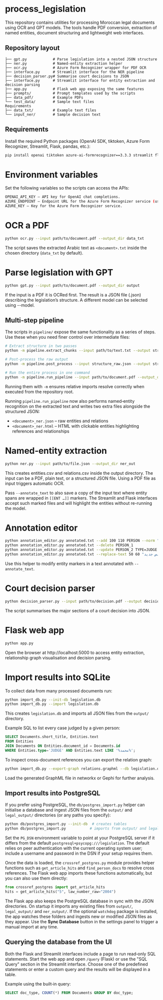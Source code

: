 # process_legislation

This repository contains utilities for processing Moroccan legal documents using OCR and GPT models. The tools handle PDF conversion, extraction of named entities, document structuring and lightweight web interfaces.

## Repository layout
```
├── gpt.py            # Parse legislation into a nested JSON structure
├── ner.py            # Named‑entity extraction helper
├── ocr.py            # Azure Form Recognizer wrapper for PDF OCR
├── interface.py      # Streamlit interface for the NER pipeline
├── decision_parser.py# Summarise court decisions to JSON
├── interface.py      # Streamlit interface for entity extraction and decision parsing
├── app.py            # Flask web app exposing the same features
├── prompts/          # Prompt templates used by the scripts
├── data_pdf/         # Example PDFs
└── test_data/        # Sample text files
Requirements
├── data_txt/         # Example text files
└── input_ner/        # Sample decision text
```
## Requirements

Install the required Python packages (OpenAI SDK, tiktoken, Azure Form Recognizer, Streamlit, Flask, pandas, etc.):

```bash
pip install openai tiktoken azure-ai-formrecognizer==3.3.3 streamlit flask pandas
```

# Environment variables

Set the following variables so the scripts can access the APIs:
```bash
OPENAI_API_KEY – API key for OpenAI chat completions.
AZURE_ENDPOINT – Endpoint URL for the Azure Form Recognizer service (used by ocr.py).
AZURE_KEY – Key for the Azure Form Recognizer service.
```
# OCR a PDF
```bash
python ocr.py --input path/to/document.pdf --output_dir data_txt
```
The script saves the extracted Arabic text as `<document>.txt` inside the chosen
directory (`data_txt` by default).

# Parse legislation with GPT
```bash
python gpt.py --input path/to/document.pdf --output_dir output
```
If the input is a PDF it is OCRed first. The result is a JSON file (<document>.json) describing the legislation’s structure. A different model can be selected using --model.

## Multi-step pipeline
The scripts in `pipeline/` expose the same functionality as a series of steps. Use these when you need finer control over intermediate files:

```bash
# Extract structure in two passes
python -m pipeline.extract_chunks --input path/to/text.txt --output structure_raw.json --model gpt-4o

# Post-process the raw output
python -m pipeline.post_process --input structure_raw.json --output structure_final.json

# Run the entire process in one command
python -m pipeline.run_pipeline --input path/to/document.pdf --output_dir output
```
Running them with `-m` ensures relative imports resolve correctly when executed from the repository root.

Running `pipeline.run_pipeline` now also performs named‑entity recognition on
the extracted text and writes two extra files alongside the structured JSON:

* `<document>_ner.json` – raw entities and relations
* `<document>_ner.html` – HTML with clickable entities highlighting references
  and relationships

# Named‑entity extraction
```bash
python ner.py --input path/to/file.json --output_dir ner_out
```
This creates entities.csv and relations.csv inside the output directory. The
input can be a PDF, plain text, or a structured JSON file. Using a PDF file as
input triggers automatic OCR.

Pass `--annotate_text` to also save a copy of the input text where entity spans
are wrapped in `[[ENT …]]` markers. The Streamlit and Flask interfaces accept
such marked files and will highlight the entities without re-running the model.

# Annotation editor
```bash
python annotation_editor.py annotated.txt --add 100 110 PERSON --norm "محمد"
python annotation_editor.py annotated.txt --delete PERSON_1
python annotation_editor.py annotated.txt --update PERSON_2 TYPE=JUDGE norm="القاضي"
python annotation_editor.py annotated.txt --replace-text 50 60 "نص جديد" --fix-offsets
```
Use this helper to modify entity markers in a text annotated with `--annotate_text`.

# Court decision parser
```bash
python decision_parser.py --input path/to/decision.pdf --output decision.json
```
The script summarises the major sections of a court decision into JSON.

# Flask web app
```bash
python app.py
```
Open the browser at http://localhost:5000 to access entity extraction, relationship graph visualisation and decision parsing.

# Import results into SQLite
To collect data from many processed documents run:
```bash
python import_db.py --init-db legislation.db
python import_db.py --import legislation.db
```
This creates `legislation.db` and imports all JSON files from the `output/` directory.

Example SQL to list every case judged by a given person:
```sql
SELECT Documents.short_title, Entities.text
FROM Entities
JOIN Documents ON Entities.document_id = Documents.id
WHERE Entities.type='JUDGE' AND Entities.text LIKE '%محمد%';
```
To inspect cross-document references you can export the relation graph:
```bash
python import_db.py --export-graph relations.graphml --db legislation.db
```
Load the generated GraphML file in networkx or Gephi for further analysis.

## Import results into PostgreSQL
If you prefer using PostgreSQL, the `db/postgres_import.py` helper can
initialise a database and ingest JSON files from the `output/` and
`legal_output/` directories (or any paths you specify):

```bash
python db/postgres_import.py --init-db  # creates tables
python db/postgres_import.py           # imports from output/ and legal_output/
```

Set the `PG_DSN` environment variable to point at your PostgreSQL server
if it differs from the default `postgresql+psycopg:///legislation`.
The default relies on peer authentication with the current operating system
user; include a username and password in the DSN if your setup requires them.

Once the data is loaded, the `crossref_postgres.py` module provides helper
functions such as `get_article_hits` and `find_person_docs` to resolve cross
references.  The Flask web app imports these functions automatically, but you
can also use them directly:

```python
from crossref_postgres import get_article_hits
hits = get_article_hits("5", law_number_raw="2004")
```

The Flask app also keeps the PostgreSQL database in sync with the JSON
directories. On startup it imports any existing files from `output/`,
`legal_output/` and `ner_output/`. If the optional `watchdog` package is
installed, the app watches these folders and ingests new or modified JSON files
as they appear. Use the **Sync Database** button in the settings panel to
trigger a manual import at any time.

## Querying the database from the UI

Both the Flask and Streamlit interfaces include a page to run read‑only SQL
statements. Start the web app and open `/query` (Flask) or use the "SQL Query"
section in the Streamlit interface. Choose one of the predefined statements or
enter a custom query and the results will be displayed in a table.

Example using the built‑in query:

```sql
SELECT doc_type, COUNT(*) FROM Documents GROUP BY doc_type;
```
